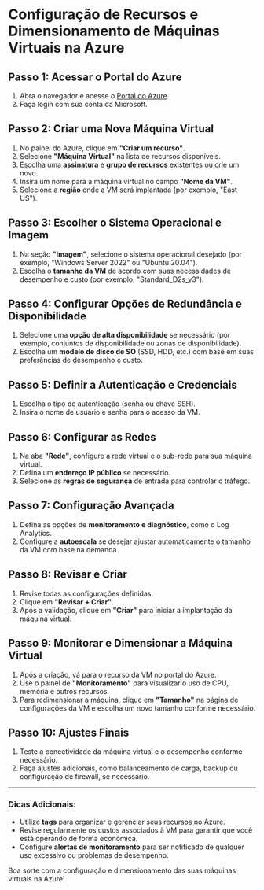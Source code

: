 # Configuração de Recursos e Dimensionamento de Máquinas Virtuais na Azure

## Passo 1: Acessar o Portal do Azure
1. Abra o navegador e acesse o [Portal do Azure](https://portal.azure.com).
2. Faça login com sua conta da Microsoft.

## Passo 2: Criar uma Nova Máquina Virtual
1. No painel do Azure, clique em **"Criar um recurso"**.
2. Selecione **"Máquina Virtual"** na lista de recursos disponíveis.
3. Escolha uma **assinatura** e **grupo de recursos** existentes ou crie um novo.
4. Insira um nome para a máquina virtual no campo **"Nome da VM"**.
5. Selecione a **região** onde a VM será implantada (por exemplo, "East US").

## Passo 3: Escolher o Sistema Operacional e Imagem
1. Na seção **"Imagem"**, selecione o sistema operacional desejado (por exemplo, "Windows Server 2022" ou "Ubuntu 20.04").
2. Escolha o **tamanho da VM** de acordo com suas necessidades de desempenho e custo (por exemplo, "Standard_D2s_v3").

## Passo 4: Configurar Opções de Redundância e Disponibilidade
1. Selecione uma **opção de alta disponibilidade** se necessário (por exemplo, conjuntos de disponibilidade ou zonas de disponibilidade).
2. Escolha um **modelo de disco de SO** (SSD, HDD, etc.) com base em suas preferências de desempenho e custo.

## Passo 5: Definir a Autenticação e Credenciais
1. Escolha o tipo de autenticação (senha ou chave SSH).
2. Insira o nome de usuário e senha para o acesso da VM.

## Passo 6: Configurar as Redes
1. Na aba **"Rede"**, configure a rede virtual e o sub-rede para sua máquina virtual.
2. Defina um **endereço IP público** se necessário.
3. Selecione as **regras de segurança** de entrada para controlar o tráfego.

## Passo 7: Configuração Avançada
1. Defina as opções de **monitoramento e diagnóstico**, como o Log Analytics.
2. Configure a **autoescala** se desejar ajustar automaticamente o tamanho da VM com base na demanda.

## Passo 8: Revisar e Criar
1. Revise todas as configurações definidas.
2. Clique em **"Revisar + Criar"**.
3. Após a validação, clique em **"Criar"** para iniciar a implantação da máquina virtual.

## Passo 9: Monitorar e Dimensionar a Máquina Virtual
1. Após a criação, vá para o recurso da VM no portal do Azure.
2. Use o painel de **"Monitoramento"** para visualizar o uso de CPU, memória e outros recursos.
3. Para redimensionar a máquina, clique em **"Tamanho"** na página de configurações da VM e escolha um novo tamanho conforme necessário.

## Passo 10: Ajustes Finais
1. Teste a conectividade da máquina virtual e o desempenho conforme necessário.
2. Faça ajustes adicionais, como balanceamento de carga, backup ou configuração de firewall, se necessário.

---

### Dicas Adicionais:
- Utilize **tags** para organizar e gerenciar seus recursos no Azure.
- Revise regularmente os custos associados à VM para garantir que você está operando de forma econômica.
- Configure **alertas de monitoramento** para ser notificado de qualquer uso excessivo ou problemas de desempenho.

Boa sorte com a configuração e dimensionamento das suas máquinas virtuais na Azure!
